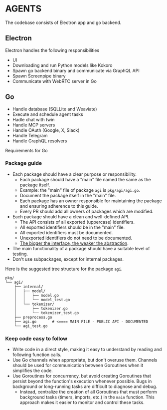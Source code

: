# AGENTS

The codebase consists of Electron app and go backend.

## Electron

Electron handles the following responsibilities

- UI
- Downloading and run Python models like Kokoro
- Spawn go backend binary and communicate via GraphQL API
- Spawn Screenpipe binary
- Communicate with WebRTC server in Go

## Go

- Handle database (SQLLite and Weaviate)
- Execute and schedule agent tasks
- Hadle chat with twin
- Handle MCP servers
- Handle OAuth (Google, X, Slack)
- Handle Telegram
- Handle GraphQL resolvers

Requirements for Go

### Package guide

- Each package should have a clear purpose or responsibility.
  - Each package should have a "main" file named the same as the package itself.
  - Example: the "main" file of package `agi` is `pkg/agi/agi.go`.
  - Document the package itself in the "main" file.
  - Each package has an owner responsible for maintaining the package and ensuring adherence to this guide.
  - Every PR should add all owners of packages which are modified.
- Each package should have a clean and well-defined API.
  - The API consists of all exported (uppercase) identifiers.
  - All exported identifiers should be in the "main" file.
  - All exported identifiers must be documented.
  - Unexported identifiers do not need to be documented.
  - [The bigger the interface, the weaker the abstraction](https://go-proverbs.github.io/).
- The main functionality of a package should have a suitable level of testing.
- Don't use subpackages, except for internal packages.

Here is the suggested tree structure for the package `agi`.

```
pkg/
└── agi/
    ├── internal/
    │   ├── model/
    │   │   ├── model.go
    │   │   └── model_test.go
    │   └── tokenizer/
    │       ├── tokenizer.go
    │       └── tokenizer_test.go
    ├── preprocess.go
    ├── agi.go       # <==== MAIN FILE - PUBLIC API - DOCUMENTED
    └── agi_test.go
```

### Keep code easy to follow

- Write code in a direct style, making it easy to understand by reading and following function calls.
- Use Go channels when appropriate, but don't overuse them. Channels should be used for communication between Goroutines when it simplifies the code.
- Use Goroutines for concurrency, but avoid creating Goroutines that persist beyond the function's execution whenever possible. Bugs in background or long-running tasks are difficult to diagnose and debug.
  - Instead, centralize the creation of all Goroutines that must perform background tasks (timers, imports, etc.) in the `main` function. This approach makes it easier to monitor and control these tasks.
